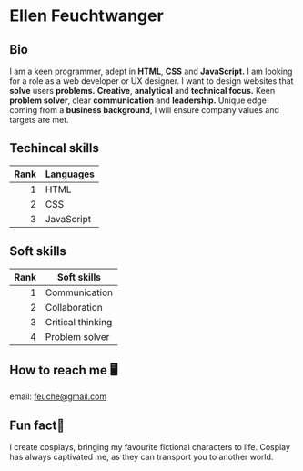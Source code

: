 # Ellen Feuchtwanger

## Bio
I am a keen programmer, adept in **HTML**, **CSS** and **JavaScript.**
I am looking for a role as a web developer or UX designer.
I want to design websites that **solve** users **problems.**
**Creative**, **analytical** and **technical focus.**
Keen **problem solver**, clear **communication** and **leadership.**
Unique edge coming from a **business background**, I will ensure company values and targets are met.

## Techincal skills
| Rank | Languages     |
|-----:|---------------|
|     1| HTML          |
|     2| CSS           |
|     3| JavaScript    |

## Soft skills
| Rank | Soft skills       |
|-----:|-------------------|
|     1| Communication     |
|     2| Collaboration     |
|     3| Critical thinking |
|     4| Problem solver    |

## How to reach me 🖥️
email: feuche@gmail.com

## Fun fact🎨
I create cosplays, bringing my favourite fictional characters to life. Cosplay has always captivated me, as they can transport you to another world.


